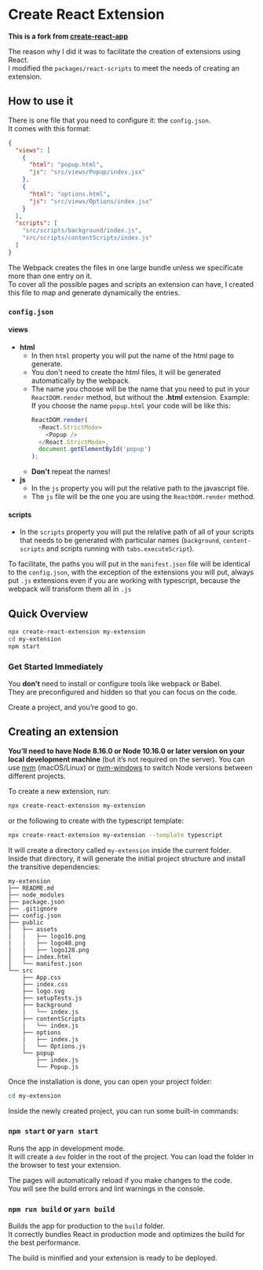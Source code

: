 # Create React Extension

<b>This is a fork from [create-react-app](https://github.com/facebook/create-react-app)<br></b>

The reason why I did it was to facilitate the creation of extensions using React.<br>
I modified the `packages/react-scripts` to meet the needs of creating an extension.

## How to use it

There is one file that you need to configure it: the `config.json`.<br>
It comes with this format:<br>

```json
{
  "views": [
    {
      "html": "popup.html",
      "js": "src/views/Popup/index.jsx"
    },
    {
      "html": "options.html",
      "js": "src/views/Options/index.jsx"
    }
  ],
  "scripts": [
    "src/scripts/background/index.js",
    "src/scripts/contentScripts/index.js"
  ]
}
```

The Webpack creates the files in one large bundle unless we specificate more than one entry on it.<br>
To cover all the possible pages and scripts an extension can have, I created this file to map and generate dynamically the entries.

### `config.json`

#### views

- <b>html</b>
  - In then `html` property you will put the name of the html page to generate.
  - You don't need to create the html files, it will be generated automatically by the webpack.
  - The name you choose will be the name that you need to put in your `ReactDOM.render` method, but without the <b>.html</b> extension.
    Example: If you choose the name `popup.html` your code will be like this:
    ```js
    ReactDOM.render(
      <React.StrictMode>
        <Popup />
      </React.StrictMode>,
      document.getElementById('popup')
    );
    ```
  - <b>Don't</b> repeat the names!
- <b>js</b>
  - In the `js` property you will put the relative path to the javascript file.
  - The `js` file will be the one you are using the `ReactDOM.render` method.<br>

#### scripts

- In the `scripts` property you will put the relative path of all of your scripts that needs to be generated with particular names (`background`, `content-scripts` and scripts running with `tabs.executeScript`).<br>

To facilitate, the paths you will put in the `manifest.json` file will be identical to the `config.json`, with the exception of the extensions you will put, always put `.js` extensions even if you are working with typescript, because the webpack will transform them all in `.js`<br>

## Quick Overview

```sh
npx create-react-extension my-extension
cd my-extension
npm start
```

### Get Started Immediately

You **don’t** need to install or configure tools like webpack or Babel.<br>
They are preconfigured and hidden so that you can focus on the code.

Create a project, and you’re good to go.

## Creating an extension

**You’ll need to have Node 8.16.0 or Node 10.16.0 or later version on your local development machine** (but it’s not required on the server). You can use [nvm](https://github.com/creationix/nvm#installation) (macOS/Linux) or [nvm-windows](https://github.com/coreybutler/nvm-windows#node-version-manager-nvm-for-windows) to switch Node versions between different projects.

To create a new extension, run:

```sh
npx create-react-extension my-extension
```

or the following to create with the typescript template:

```sh
npx create-react-extension my-extension --template typescript
```

It will create a directory called `my-extension` inside the current folder.<br>
Inside that directory, it will generate the initial project structure and install the transitive dependencies:

```
my-extension
├── README.md
├── node_modules
├── package.json
├── .gitignore
├── config.json
├── public
│   ├── assets
|   |   ├── logo16.png
|   |   ├── logo48.png
|   |   ├── logo128.png
│   ├── index.html
│   └── manifest.json
└── src
    ├── App.css
    ├── index.css
    ├── logo.svg
    ├── setupTests.js
    ├── background
    |   └── index.js
    ├── contentScripts
    |   └── index.js
    ├── options
    |   ├── index.js
    |   └── Options.js
    └── popup
        ├── index.js
        └── Popup.js
```

Once the installation is done, you can open your project folder:

```sh
cd my-extension
```

Inside the newly created project, you can run some built-in commands:

### `npm start` or `yarn start`

Runs the app in development mode.<br>
It will create a `dev` folder in the root of the project.
You can load the folder in the browser to test your extension.

The pages will automatically reload if you make changes to the code.<br>
You will see the build errors and lint warnings in the console.

### `npm run build` or `yarn build`

Builds the app for production to the `build` folder.<br>
It correctly bundles React in production mode and optimizes the build for the best performance.

The build is minified and your extension is ready to be deployed.<br>
